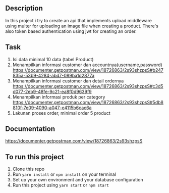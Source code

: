 ## Description
In this project i try to create an api that implements upload middleware using multer for uploading an image file when creating a product. There's also token based authentication using jwt for creating an order.

## Task
1. Isi data minimal 10 data (tabel Product)
2. Menampilkan informasi customer dan accountnya(username,password)<br>
    https://documenter.getpostman.com/view/18726863/2s93shzpsS#b247835a-53b9-4284-abd7-089ba1d2877a
3. Menampilkan informasi customer dan detail ordernya<br>
    https://documenter.getpostman.com/view/18726863/2s93shzpsS#c3d5d077-2eb9-48fe-9c21-ea8f0d9639f9
4. Menampilkan informasi produk per category <br>
    https://documenter.getpostman.com/view/18726863/2s93shzpsS#5db8810f-7e09-4090-a047-e4115b6cac6a
5. Lakunan proses order, minimal order 5 product


## Documentation
https://documenter.getpostman.com/view/18726863/2s93shzpsS

## To run this project
1. Clone this repo
2. Run `yarn install` or `npm install` on your terminal
3. Set up your own environment and your database configuration
4. Run this project using `yarn start` or `npm start`